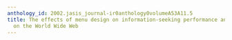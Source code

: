 ```yaml
---
anthology_id: 2002.jasis_journal-ir0anthology0volumeA53A11.5
title: The effects of menu design on information-seeking performance and user's attitude
  on the World Wide Web
---
```

